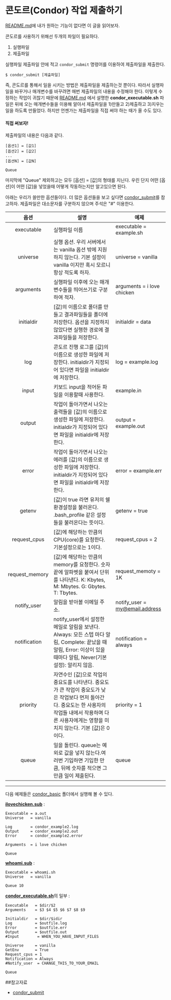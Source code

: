 # 콘도르(Condor) 작업 제출하기

[README.md](https://github.com/KUNPL/condor/blob/master/README.md)에 내가 원하는 기능이 없다면 이 글을 읽어보자.

콘도르를 사용하기 위해선 두개의 파일이 필요하다.

1. 실행파일
1. 제출파일

실행파일 제출파일 안에 적고 `condor_submit` 명령어를 이용하여 제출파일을 제출한다.

    $ condor_submit [제출파일]
  
즉, 콘도르를 통해서 일을 시키는 방법은 제출파일을 제출하는것 뿐이다. 따라서 실행파일을 바꾸거나 매개변수를 바꾸려면 매번 제출파일의 내용을 수정해야 한다. 이렇게 수정하는 작업이 귀찮기 때문에 [README.md](https://github.com/KUNPL/condor/blob/master/README.md) 에서 설명한 **condor_executable.sh** 파일은 뒤에 오는 매개변수들을 이용해 알아서 제출파일을 1)만들고 2)제출하고 3)지우는 일을 하도록 만들었다. 하지만 언젠가는 제출파일을 직접 써야 하는 때가 올 수도 있다.

#### 직접 써보자!

제출파일의 내용은 다음과 같다.

    [옵션1] = [값1]
    [옵션2] = [값2]
    ...
    [옵션N] = [값N]
    
    Queue

마지막에 "Queue" 제외하고는 모두 [옵션] = [값]의 형태를 지닌다. 우린 단지 어떤 [옵션]이 어떤 [값]을 넣었을때 어떻게 작동하는지만 알고있으면 된다. 

아래는 우리가 쓸만한 옵션들이다. 더 많은 옵션들을 보고 싶다면  [condor_submit](http://research.cs.wisc.edu/htcondor/manual/v8.0/condor_submit.html)를 참고하자.
제출파일은 대소문자를 구분하지 않으며 주석은 "#" 이용한다.

|옵션|설명|예제|
|:--:|----|----|
|executable|실행파일 이름|executable = example.sh|
|universe|실행 옵션. 우리 서버에서는 vanilla 옵션 밖에 지원하지 않는다. 기본 설정이 vanilla 이지만 혹시 모르니 항상 적도록 하자.|universe = vanilla|
|arguments|실행파일 이후에 오는 매개변수들을 띄어쓰기로 구분하여 적자.|arguments = i love chicken|
|initialdir|[값]의 이름으로 폴더를 만들고 결과파일들을 폴더에 저장한다. 옵션을 지정하지 않았다면 실행한 경로에 결과파일들을 저장한다.| initialdir = data |
|log|콘도르 진행 로그를 [값]의 이름으로 생성한 파일에 저장한다. initialdir가 지정되어 있다면 파일을 initialdir에 저장한다.|log = example.log|
|input|키보드 input을 적어둔 파일을 이용할때 사용한다.|example.in| 
|output|작업이 돌아가면서 나오는 출력들을 [값]의 이름으로 생성한 파일에 저장한다. initialdir가 지정되어 있다면 파일을 initialdir에 저장한다.|output = example.out|
|error|작업이 돌아가면서 나오는 에러를 [값]의 이름으로 생성한 파일에 저장한다. initialdir가 지정되어 있다면 파일을 initialdir에 저장한다.|error = example.err|
|getenv|[값]이 true 라면 유저의 쉘 환경설정을 불러온다. .bash_profile 같은 설정들을 불러온다는 뜻이다.|getenv = true|
|request_cpus|[값]에 해당하는 만큼의 CPU(core)를 요청한다. 기본설정으로는 1이다.|request_cpus = 2|
|request_memory|[값]에 해당하는 만큼의 memory를 요청한다. 숫자 끝에 알파벳을 붙여서 단위를 나타낸다. K: Kbytes, M: Mbytes. G: Gbytes. T: Tbytes.|request_memoty = 1K|
|notify_user|알림을 받아볼 이메일 주소.|notify_user = my@email.address|
|notification|notify_user에서 설정한 메일로 알림을 보낸다. Always: 모든 스텝 마다 알림, Complete: 끝났을 때 알림, Error: 이상이 있을 때마다 알림, Never(기본설정): 알리지 않음.|notification = always|
|priority|자연수인 [값]으로 작업의 중요도를 나타낸다. 중요도가 큰 작업이 중요도가 낮은 작업보다 먼저 돌아간다. 중요도는 한 사용자의 작업들 내에서 작용하며 다른 사용자에게는 영향을 미치지 않는다. 기본 [값]은 0이다.|priority = 1|
|queue|일을 돌린다. queue는 예외로 값을 넣지 않는다.여러번 기입하면 기입한 만큼, 뒤에 숫자를 적으면 그만큼 일이 제출된다. |queue|

***

다음 예제들은 [condor_basic](https://github.com/KUNPL/condor/tree/master/condor_basic) 폴더에서 실행해 볼 수 있다.

[**ilovechicken.sub**](https://github.com/KUNPL/condor/blob/master/condor_basic/ilovechicken.sub) :

    Executable = a.out
    Universe   = vanilla

    Log        = condor_example2.log
    Output     = condor_example2.out
    Error      = condor_example2.error

    Arguments  = i love chicken

    Queue

[**whoami.sub**](https://github.com/KUNPL/condor/blob/master/condor_basic/whoami.sub) :

    Executable = whoami.sh
    Universe   = vanilla

    Queue 10

[**condor_executable.sh**](https://github.com/KUNPL/condor/blob/master/run_executable/condor_executable.sh)의 일부 :

    Executable   = $dir/$2
    Arguments    = $3 $4 $5 $6 $7 $8 $9

    Initialdir   = $dir/$idir
    Log          = $outfile.log
    Error        = $outfile.err
    Output       = $outfile.out
    #Input        = WHEN_YOU_HAVE_INPUT_FILES

    Universe     = vanilla
    GetEnv       = True
    Request_cpus = 1
    Notification = Always
    #Notify_user  = CHANGE_THIS_TO_YOUR_EMAIL

    Queue

##참고자료
+ [condor_submit](http://research.cs.wisc.edu/htcondor/manual/v8.0/condor_submit.html)
